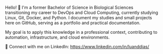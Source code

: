 Hello! 👋
I'm a former Bachelor of Science in Biological Sciences transitioning my career to DevOps and Cloud Computing, currently studying Linux, Git, Docker, and Python.
I document my studies and small projects here on GitHub, serving as a portfolio and practical documentation.

My goal is to apply this knowledge in a professional context, contributing to automation, infrastructure, and cloud environments.

🔗 Connect with me on LinkedIn: https://www.linkedin.com/in/luanddias/

